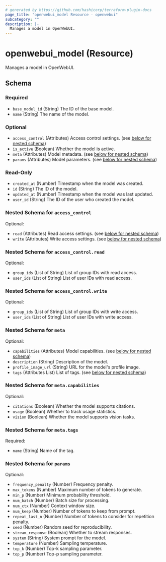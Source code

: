 ```yaml
---
# generated by https://github.com/hashicorp/terraform-plugin-docs
page_title: "openwebui_model Resource - openwebui"
subcategory: ""
description: |-
  Manages a model in OpenWebUI.
---
```


# openwebui_model (Resource)

Manages a model in OpenWebUI.



<!-- schema generated by tfplugindocs -->
## Schema

### Required

- `base_model_id` (String) The ID of the base model.
- `name` (String) The name of the model.

### Optional

- `access_control` (Attributes) Access control settings. (see [below for nested schema](#nestedatt--access_control))
- `is_active` (Boolean) Whether the model is active.
- `meta` (Attributes) Model metadata. (see [below for nested schema](#nestedatt--meta))
- `params` (Attributes) Model parameters. (see [below for nested schema](#nestedatt--params))

### Read-Only

- `created_at` (Number) Timestamp when the model was created.
- `id` (String) The ID of the model.
- `updated_at` (Number) Timestamp when the model was last updated.
- `user_id` (String) The ID of the user who created the model.

<a id="nestedatt--access_control"></a>
### Nested Schema for `access_control`

Optional:

- `read` (Attributes) Read access settings. (see [below for nested schema](#nestedatt--access_control--read))
- `write` (Attributes) Write access settings. (see [below for nested schema](#nestedatt--access_control--write))

<a id="nestedatt--access_control--read"></a>
### Nested Schema for `access_control.read`

Optional:

- `group_ids` (List of String) List of group IDs with read access.
- `user_ids` (List of String) List of user IDs with read access.


<a id="nestedatt--access_control--write"></a>
### Nested Schema for `access_control.write`

Optional:

- `group_ids` (List of String) List of group IDs with write access.
- `user_ids` (List of String) List of user IDs with write access.



<a id="nestedatt--meta"></a>
### Nested Schema for `meta`

Optional:

- `capabilities` (Attributes) Model capabilities. (see [below for nested schema](#nestedatt--meta--capabilities))
- `description` (String) Description of the model.
- `profile_image_url` (String) URL for the model's profile image.
- `tags` (Attributes List) List of tags. (see [below for nested schema](#nestedatt--meta--tags))

<a id="nestedatt--meta--capabilities"></a>
### Nested Schema for `meta.capabilities`

Optional:

- `citations` (Boolean) Whether the model supports citations.
- `usage` (Boolean) Whether to track usage statistics.
- `vision` (Boolean) Whether the model supports vision tasks.


<a id="nestedatt--meta--tags"></a>
### Nested Schema for `meta.tags`

Required:

- `name` (String) Name of the tag.



<a id="nestedatt--params"></a>
### Nested Schema for `params`

Optional:

- `frequency_penalty` (Number) Frequency penalty.
- `max_tokens` (Number) Maximum number of tokens to generate.
- `min_p` (Number) Minimum probability threshold.
- `num_batch` (Number) Batch size for processing.
- `num_ctx` (Number) Context window size.
- `num_keep` (Number) Number of tokens to keep from prompt.
- `repeat_last_n` (Number) Number of tokens to consider for repetition penalty.
- `seed` (Number) Random seed for reproducibility.
- `stream_response` (Boolean) Whether to stream responses.
- `system` (String) System prompt for the model.
- `temperature` (Number) Sampling temperature.
- `top_k` (Number) Top-k sampling parameter.
- `top_p` (Number) Top-p sampling parameter.
